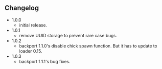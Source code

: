 ## Changelog

- 1.0.0
  - initial release.
- 1.0.1
  - remove UUID storage to prevent rare case bugs.
- 1.0.2
  - backport 1.1.0's disable chick spawn function. But it has to update to loader 0.15.
- 1.0.3
  - backport 1.1.1's bug fixes.